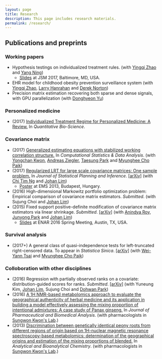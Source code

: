 ```yaml
---
layout: page
title: Research
description: This page includes research materials.
permalink: /research/
---
```


<!-- ## Research interests -->

<!-- Causal inference; machine learning; multivariate analysis; and optimization. -->

## Publications and preprints

### Working papers 

* Hypothesis testings on individualized treatment rules. (with [Yingqi Zhao](https://www.fredhutch.org/en/labs/profiles/zhao-yingqi.html) and [Yang Ning](http://yangning.stat.cornell.edu/))
	* [Slides](https://www.dropbox.com/s/1h7h7w5wgt4n58q/20170801_ITR_ver4.pdf?dl=0) at JSM 2017, Baltimore, MD, USA.
* EHR model for childhood obesity prevention surveillance system (with [Yingqi Zhao](https://www.fredhutch.org/en/labs/profiles/zhao-yingqi.html), [Larry Hanrahan](http://www.fammed.wisc.edu/directory/16844/) and [Derek Norton](https://www.biostat.wisc.edu/content/norton-derek))
* Precision matrix estimation recovering both sparse and dense signals, with GPU parallelization (with [Donghyeon Yu](https://sites.google.com/site/dhyeonyu/))

### Personalized medicine

* (2017) [Individualized Treatment Regime for Personalized Medicine: A Review.](https://doi.org/10.22283/qbs.2017.36.1.7) In *Quantitative Bio-Science*.

### Covariance matrix

* (2017) [Generalized estimating equations with stabilized working correlation structure.](https://doi.org/10.1016/j.csda.2016.08.016) In *Computational Statistics & Data Analysis*. (with [Yongchan Kwon](https://www.researchgate.net/profile/Yongchan_Kwon), [Andreas Ziegler](http://inflammation-at-interfaces.de/en/profile/members/members/andreas-ziegler), [Taesung Park](http://bibs.snu.ac.kr/) and [Myunghee Cho Paik](http://stat2.jnu.ac.kr/~mhcho/))
* (2017) [Regularized LRT for large scale covariance matrices: One sample problem.](https://doi.org/10.1016/j.jspi.2016.06.006) In *Journal of Statistical Planning and Inference*. [[arXiv]](https://arxiv.org/abs/1502.00384) (with [Chi Tim Ng](https://scholar.google.com.hk/citations?hl=zh-TW&user=91bnClD6VggC&view_op=list_works&sortby=pubdate) and [Johan Lim](https://stat.snu.ac.kr/johanlim/))
	* [Poster](https://www.dropbox.com/s/c8l354x81r5alu8/%ED%8F%AC%EC%8A%A4%ED%84%B0%280711%29.pdf?dl=0) at EMS 2013, Budapest, Hungary.
* (2016) High-dimensional Markowitz portfolio optimization problem: Empirical comparison of covariance matrix estimators. *Submitted*. (with Sujung Choi and [Johan Lim](https://stat.snu.ac.kr/johanlim/))
* (2015) Fixed support positive-definite modification of covariance matrix estimators via linear shrinkage. *Submitted*. [[arXiv]](http://arxiv.org/abs/1606.03814) (with [Anindya Roy](http://www.math.umbc.edu/~anindya/), [Junyong Park](http://www.math.umbc.edu/~junpark/) and [Johan Lim](https://stat.snu.ac.kr/johanlim/))
	* [Slides](https://www.dropbox.com/s/q33p9d25u9rc5rb/20160307_ENAR.pdf?dl=0) at ENAR 2016 Spring Meeting, Austin, TX, USA.

### Survival analysis

* (2017+) A general class of quasi-independence tests for left-truncated right-censored data. To appear in *Statistica Sinica*. [[arXiv]](https://arxiv.org/pdf/1709.03555.pdf) (with [Wei-Yann Tsai](https://www.mailman.columbia.edu/people/our-faculty/wt5) and [Myunghee Cho Paik](http://stat2.jnu.ac.kr/~mhcho/))

### Colloboration with other disciplines

* (2016) Regression with partially observed ranks on a covariate: distribution-guided scores for ranks. *Submitted*. [[arXiv]](https://arxiv.org/abs/1701.01097) (with Yuneung Kim, [Johan Lim](https://stat.snu.ac.kr/johanlim/), Sujung Choi and [Dohwan Park](http://www.math.umbc.edu/people/parkD.htm))
* (2016) [A 1H NMR-based metabolomics approach to evaluate the geographical authenticity of herbal medicine and its application in building a model effectively assessing the mixing proportion of intentional admixtures: A case study of Panax ginseng.](https://doi.org/10.1016/j.jpba.2016.02.028) In *Journal of Pharmaceutical and Biomedical Analysis*. (with pharmacologists in [Sungwon Kwon's Lab](http://www.snupharm.ac.kr/swkwon/intex.asp).)
* (2013) [Discrimination between genetically identical peony roots from different regions of origin based on 1H-nuclear magnetic resonance spectroscopy-based metabolomics: determination of the geographical origins and estimation of the mixing proportions of blended.](https://doi.org/10.1007/s00216-013-7182-9) In *Analytical and Bioanalytical Chemistry*. (with pharmacologists in [Sungwon Kwon's Lab](http://www.snupharm.ac.kr/swkwon/intex.asp).)
